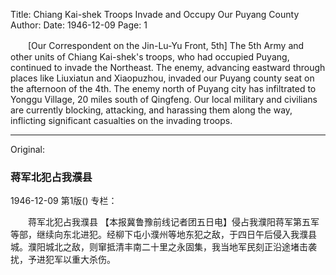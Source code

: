 Title: Chiang Kai-shek Troops Invade and Occupy Our Puyang County
Author:
Date: 1946-12-09
Page: 1

　　[Our Correspondent on the Jin-Lu-Yu Front, 5th] The 5th Army and other units of Chiang Kai-shek's troops, who had occupied Puyang, continued to invade the Northeast. The enemy, advancing eastward through places like Liuxiatun and Xiaopuzhou, invaded our Puyang county seat on the afternoon of the 4th. The enemy north of Puyang city has infiltrated to Yonggu Village, 20 miles south of Qingfeng. Our local military and civilians are currently blocking, attacking, and harassing them along the way, inflicting significant casualties on the invading troops.



<hr /> 

Original: 


### 蒋军北犯占我濮县

1946-12-09
第1版()
专栏：

　　蒋军北犯占我濮县
    【本报冀鲁豫前线记者团五日电】侵占我濮阳蒋军第五军等部，继续向东北进犯。经柳下屯小濮州等地东犯之敌，于四日午后侵入我濮县城。濮阳城北之敌，则窜抵清丰南二十里之永固集，我当地军民刻正沿途堵击袭扰，予进犯军以重大杀伤。
